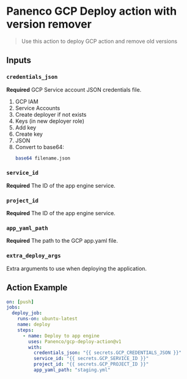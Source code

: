 # Panenco GCP Deploy action with version remover

> Use this action to deploy GCP action and remove old versions

## Inputs

### `credentials_json`

**Required** GCP Service account JSON credentials file.

1. GCP IAM
2. Service Accounts
3. Create deployer if not exists
4. Keys (in new deployer role)
5. Add key
6. Create key
7. JSON
8. Convert to base64:
   ```bash
   base64 filename.json
   ```

### `service_id`

**Required** The ID of the app engine service.

### `project_id`

**Required** The ID of the app engine service.

### `app_yaml_path`

**Required** The path to the GCP app.yaml file.

### `extra_deploy_args`

Extra arguments to use when deploying the application.

## Action Example

```yaml
on: [push]
jobs:
  deploy_job:
    runs-on: ubuntu-latest
    name: deploy
    steps:
      - name: Deploy to app engine
        uses: Panenco/gcp-deploy-action@v1
        with:
          credentials_json: "{{ secrets.GCP_CREDENTIALS_JSON }}"
          service_id: "{{ secrets.GCP_SERVICE_ID }}"
          project_id: "{{ secrets.GCP_PROJECT_ID }}"
          app_yaml_path: "staging.yml"
```
